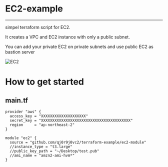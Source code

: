 
# EC2-example
---
 simpel terraform script for EC2.

 It creates a VPC and EC2 instance with only a public subnet.
 
 You can add your private EC2 on private subnets and use public EC2 as bastion server

![EC2](https://user-images.githubusercontent.com/59428479/232494715-df8a6cb8-5f12-405f-9bb0-846453489d0b.png)


# How to get started

## main.tf
```
provider "aws" {
  access_key = "XXXXXXXXXXXXXXXXXXXX"
  secret_key = "XXXXXXXXXXXXXXXXXXXXXXXXXXXXXXXXXXXXXXXX"
  region     = "ap-northeast-2"
}

module "ec2" {
  source = "github.com/qj0r9j0vc2/terraform-example/ec2-module"
  //instance_type = "t3.large"
  //public_key_path = "~/Desktop/test.pub"
  //ami_name = "amzn2-ami-hvm*"
}

```